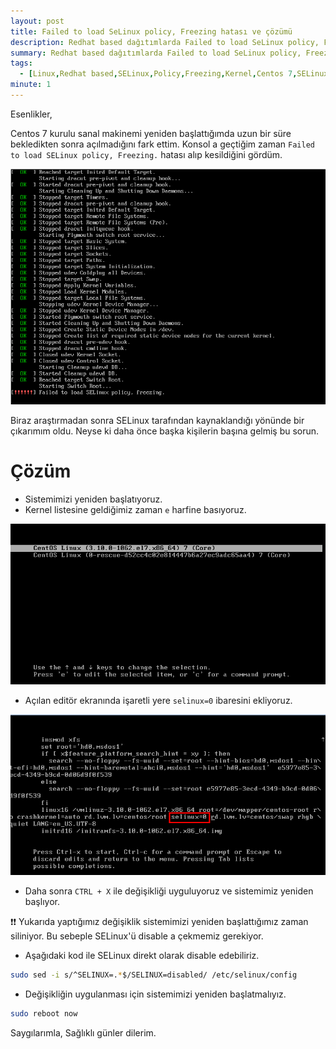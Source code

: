 ```yaml
---
layout: post
title: Failed to load SeLinux policy, Freezing hatası ve çözümü
description: Redhat based dağıtımlarda Failed to load SeLinux policy, Freezing hatası ve çözümü
summary: Redhat based dağıtımlarda Failed to load SeLinux policy, Freezing hatası ve çözümü
tags: 
  - [Linux,Redhat based,SELinux,Policy,Freezing,Kernel,Centos 7,SELinux disable]
minute: 1
---
```


Esenlikler,

Centos 7 kurulu sanal makinemi yeniden başlattığımda uzun bir süre bekledikten sonra açılmadığını fark ettim. Konsol a geçtiğim zaman `Failed to load SELinux policy, Freezing.` hatası alıp kesildiğini gördüm.

![](https://raw.githubusercontent.com/sercangezer/sercangezer.github.io/main/images/2023/20230208-Centos7-failed-to-load-selinux-policy-freezing01.png)

Biraz araştırmadan sonra SELinux tarafından kaynaklandığı yönünde bir çıkarımım oldu. Neyse ki daha önce başka kişilerin başına gelmiş bu sorun.

# Çözüm

* Sistemimizi yeniden başlatıyoruz.
* Kernel listesine geldiğimiz zaman `e` harfine basıyoruz.

![](https://raw.githubusercontent.com/sercangezer/sercangezer.github.io/main/images/2023/20230208-Centos7-failed-to-load-selinux-policy-freezing-kernel-list.png)

* Açılan editör ekranında işaretli yere `selinux=0` ibaresini ekliyoruz.

![](https://raw.githubusercontent.com/sercangezer/sercangezer.github.io/main/images/2023/20230208-Centos7-failed-to-load-selinux-policy-freezing-selinux-0.png)

* Daha sonra `CTRL + X` ile değişikliği uyguluyoruz ve sistemimiz yeniden başlıyor.

❗❗ Yukarıda yaptığımız değişiklik sistemimizi yeniden başlattığımız zaman siliniyor. Bu sebeple SELinux'ü disable a çekmemiz gerekiyor.

* Aşağıdaki kod ile SELinux direkt olarak disable edebiliriz.

```bash
sudo sed -i s/^SELINUX=.*$/SELINUX=disabled/ /etc/selinux/config
```

* Değişikliğin uygulanması için sistemimizi yeniden başlatmalıyız.

```bash
sudo reboot now
```

Saygılarımla,
Sağlıklı günler dilerim.